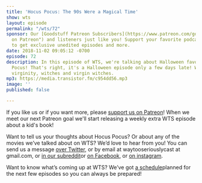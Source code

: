 ```yaml
---
title: 'Hocus Pocus: The 90s Were a Magical Time'
show: wts
layout: episode
permalink: "/wts/72"
sponsor: Our [Goodstuff Patreon Subscribers](https://www.patreon.com/goodstuff "Goodstuff
  on Patreon") and listeners just like you! Support your favorite podcasts directly
  to get exclusive unedited episodes and more.
date: 2018-11-02 09:05:12 -0700
episode: 72
description: In this episode of WTS, we're talking about Halloween favourite Hocus
  Pocus! That's right, it's a Halloween episode only a few days late! We talk about
  virginity, witches and virgin witches.
mp3: https://media.transistor.fm/c954dd56.mp3
image: ''
published: false

---
```

If you like us or if you want more, please [support us on Patreon](https://www.patreon.com/clockworkscast)! When we meet our next Patreon goal we'll start releasing a weekly extra WTS episode about a kid's book!

Want to tell us your thoughts about Hocus Pocus? Or about any of the movies we’ve talked about on WTS? We’d love to hear from you! You can send us a message [over Twitter](http://www.twitter.com/wtscast), or by email at waytooseriouslycast at gmail.com, or [in our subreddit](https://www.reddit.com/r/Goodstuff_fm/)or [on Facebook](http://www.facebook.com/wtscast), or [on instagram](https://www.instagram.com/waytooseriously/).

Want to know what’s coming up at WTS? We’ve got [a schedule](https://docs.google.com/document/d/1f6fvTgbzQOCUD_potL6mWClmSC3D2cOBgKz36OwSC68)planned for the next few episodes so you can always be prepared! 